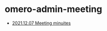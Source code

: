 # omero-admin-meeting

* [2021.12.07 Meeting minuites](https://github.com/DrKenHo-crick/omero-admin-meeting/blob/main/omero-admin-meeting-20211207.md)
